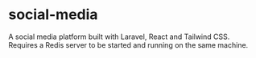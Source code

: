 # social-media

A social media platform built with Laravel, React and Tailwind CSS.  
Requires a Redis server to be started and running on the same machine.
